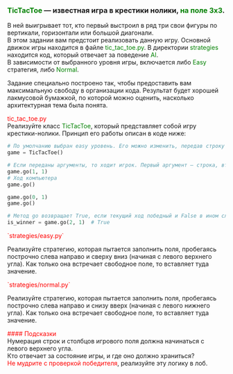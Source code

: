 
### <span style="color:green">TicTacToe</span> — известная игра в крестики нолики, <span style="color:green">на поле 3x3</span>.
В ней выигрывает тот, кто первый выстроил в ряд три свои фигуры по вертикали, горизонтали или большой диагонали.<br/>В этом задании вам предстоит реализовать данную игру. Основной движок игры находится в файле <span style="color:green">tic_tac_toe.py</span>. В директории <span style="color:green">strategies</span> находится код, который отвечает за поведение <span style="color:green">AI</span>.<br/>
В зависимости от выбранного уровня игры, включается либо <span style="color:green">Easy</span> стратегия, либо <span style="color:green">Normal</span>.

Задание специально построено так, чтобы предоставить вам максимальную свободу в организации кода. Результат будет хорошей лакмусовой бумажкой, по которой можно оценить, насколько архитектурная тема была понята.

<span style="color:red">tic_tac_toe.py</span><br/>
Реализуйте класс <span style="color:green">TicTacToe</span>, который представляет собой игру крестики-нолики. Принцип его работы описан в коде ниже:

```python
# По умолчанию выбран easy уровень. Его можно изменить, передав строку 'normal'
game = TicTacToe()

# Если переданы аргументы, то ходит игрок. Первый аргумент — строка, второй — столбец.
game.go(1, 1)
# Ход компьютера
game.go()

game.go(0, 1)
game.go()

# Метод go возвращает True, если текущий ход победный и False в ином случае
is_winner = game.go(2, 1)  # True
```

<span style="color:red">
`strategies/easy.py`
</span>

Реализуйте стратегию, которая пытается заполнить поля, пробегаясь построчно слева направо и сверху вниз (начиная с левого верхнего угла). Как только она встречает свободное поле, то вставляет туда значение.

<span style="color:red">
`strategies/normal.py`
</span>

Реализуйте стратегию, которая пытается заполнить поля, пробегаясь построчно слева направо и снизу вверх (начиная с левого нижнего угла). Как только она встречает свободное поле, то вставляет туда значение.

<span style="color:red">
#### Подсказки
</span><br/>
Нумерация строк и столбцов игрового поля должна начинаться с левого верхнего угла. <br/>
Кто отвечает за состояние игры, и где оно должно храниться?<br/>
<span style="color:red">Не мудрите с проверкой победителя</span>, реализуйте эту логику в лоб.

